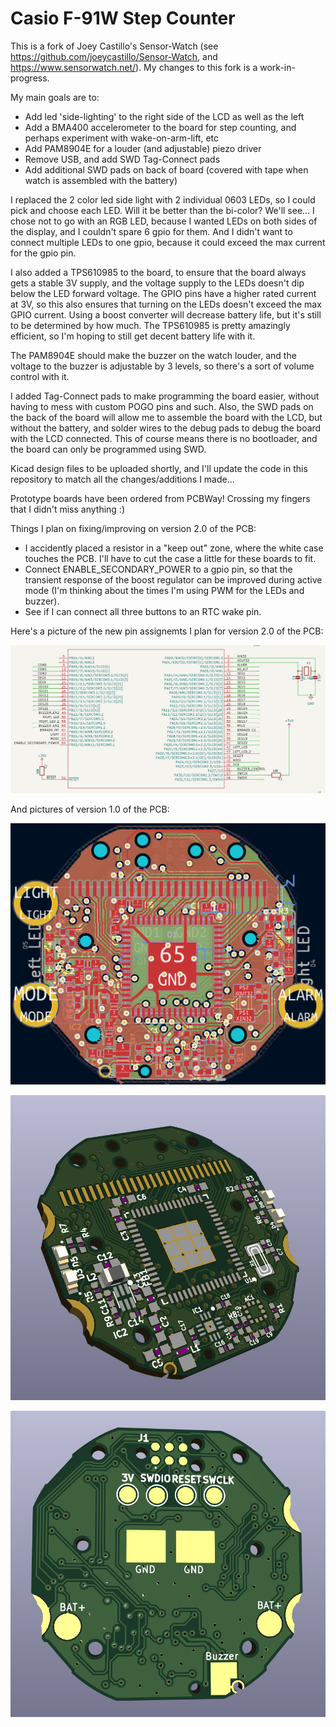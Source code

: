 Casio F-91W Step Counter
========================

This is a fork of Joey Castillo's Sensor-Watch (see https://github.com/joeycastillo/Sensor-Watch, and https://www.sensorwatch.net/). My changes to this fork is a work-in-progress.

My main goals are to:

* Add led 'side-lighting' to the right side of the LCD as well as the left
* Add a BMA400 accelerometer to the board for step counting, and perhaps experiment with wake-on-arm-lift, etc
* Add PAM8904E for a louder (and adjustable) piezo driver
* Remove USB, and add SWD Tag-Connect pads
* Add additional SWD pads on back of board (covered with tape when watch is assembled with the battery)

I replaced the 2 color led side light with 2 individual 0603 LEDs, so I could pick and choose each LED. Will it be better than the bi-color? We'll see... I chose not to go with an RGB LED, because I wanted LEDs on both sides of the display, and I couldn't spare 6 gpio for them. And I didn't want to connect multiple LEDs to one gpio, because it could exceed the max current for the gpio pin.

I also added a TPS610985 to the board, to ensure that the board always gets a stable 3V supply, and the voltage supply to the LEDs doesn't dip below the LED forward voltage. The GPIO pins have a higher rated current at 3V, so this also ensures that turning on the LEDs doesn't exceed the max GPIO current. Using a boost converter will decrease battery life, but it's still to be determined by how much. The TPS610985 is pretty amazingly efficient, so I'm hoping to still get decent battery life with it.

The PAM8904E should make the buzzer on the watch louder, and the voltage to the buzzer is adjustable by 3 levels, so there's a sort of volume control with it.

I added Tag-Connect pads to make programming the board easier, without having to mess with custom POGO pins and such. Also, the SWD pads on the back of the board will allow me to assemble the board with the LCD, but without the battery, and solder wires to the debug pads to debug the board with the LCD connected. This of course means there is no bootloader, and the board can only be programmed using SWD.

Kicad design files to be uploaded shortly, and I'll update the code in this repository to match all the changes/additions I made...

Prototype boards have been ordered from PCBWay! Crossing my fingers that I didn't miss anything :)

Things I plan on fixing/improving on version 2.0 of the PCB:

* I accidently placed a resistor in a "keep out" zone, where the white case touches the PCB. I'll have to cut the case a little for these boards to fit.
* Connect ENABLE_SECONDARY_POWER to a gpio pin, so that the transient response of the boost regulator can be improved during active mode (I'm thinking about the times I'm using PWM for the LEDs and buzzer).
* See if I can connect all three buttons to an RTC wake pin.

Here's a picture of the new pin assignemts I plan for version 2.0 of the PCB:

![image](/images/UpdatedPinAssignments_PCB_Version2.png)

And pictures of version 1.0 of the PCB:

![image](/images/F91W_PCB.png)

![image](/images/F91W_PCB_3d_Front.jpg)

![image](/images/F91W_PCB_3d_Back.jpg)

